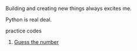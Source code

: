 Building and creating new things always excites me.

Python is real deal.


practice codes

1.  [Guess the number](https://github.com/chandanravic/Python-projects/blob/main/number_guess.py)



